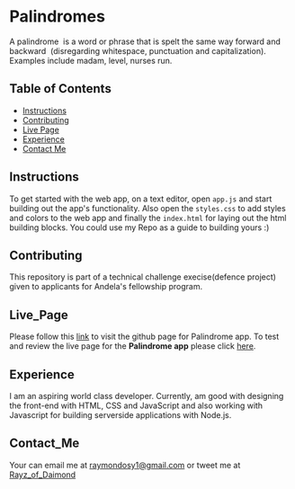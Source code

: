 # Palindromes
A ​palindrome ​ is a word or phrase that is spelt the same way forward and backward  (disregarding whitespace, punctuation and capitalization). Examples include ​madam, ​level​, nurses run​. 

## Table of Contents

* [Instructions](#instructions)
* [Contributing](#contributing)
* [Live Page](#live_page)
* [Experience](#experience)
* [Contact Me](#Contact_Me)


## Instructions

To get started with the web app, on a text editor, open `app.js` and start building out the app's functionality.
Also open the `styles.css` to add styles and colors to the web app and finally the `index.html` for laying out the html building blocks. You could use my Repo as a guide to building yours :)

## Contributing

This repository is part of a technical challenge execise(defence project) given to applicants for Andela's fellowship program.

## Live_Page
Please follow this [link](https://raymond-osy.github.io/Palindromes/) to visit the github page for Palindrome app. To test and review the live page for the **Palindrome app** please click [here](https://raymond-osy.github.io/Palindromes/).

## Experience
I am an aspiring world class developer. Currently, am good with designing the front-end with HTML, CSS and JavaScript and also working with Javascript for building serverside applications with Node.js.

## Contact_Me
Your can email me at [raymondosy1@gmail.com](https://myaccount.google.com/) or tweet me at [Rayz_of_Daimond](https://twitter.com/Rayz_of_Daimond)